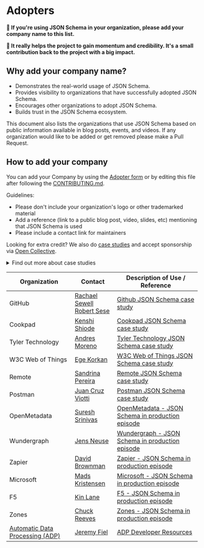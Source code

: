 # Adopters

**📢 If you're using JSON Schema in your organization, please add your company name to this list.**

**🙏 It really helps the project to gain momentum and credibility. It's a small contribution back to the project with a big impact.**

## Why add your company name?

- Demonstrates the real-world usage of JSON Schema.
- Provides visibility to organizations that have successfully adopted JSON Schema.
- Encourages other organizations to adopt JSON Schema.
- Builds trust in the JSON Schema ecosystem.

This document also lists the organizations that use JSON Schema based on public information available in blog posts, events, and videos. If any organization would like to be added or get removed please make a Pull Request.

## How to add your company

You can add your Company by using the [Adopter form](https://forms.gle/vyFskw1RshJ55LY46) or by editing this file after following the [CONTRIBUTING.md](./CONTRIBUTING.md).

Guidelines:
- Please don't include your organization's logo or other trademarked material
- Add a reference (link to a public blog post, video, slides, etc) mentioning that JSON Schema is used
- Please include a contact link for maintainers

Looking for extra credit? We also do [case studies](https://github.com/orgs/json-schema-org/projects/8/views/2) and accept sponsorship via [Open Collective](https://opencollective.com/json-schema).
<details>
<summary>Find out more about case studies</summary>
If your company would like to share more about what you're doing in public, there's a good chance we'd love to collaborate on a case study.

Please reach out to us via [our Slack](https://json-schema.org/slack) or creating a new Issue in this repo.

From exerience, these case studies can take some time to develop, write, get approved, and published. It's best if you can find out for sure if you can publish a case study with us as early as possible. If you're at a big organization, you'll likely have to get approval from people who have no idea what you're talking about. Here's some context you can share with them.

JSON Schema is an [OpenJS Foundation](https://openjsf.org/about) Project, under [The Linux Foundation](https://www.linuxfoundation.org/). Both the OpenJS Foundation and The Linux Foundation are registered non-profit organizations (501(c)(6)).

By supporting JSON Schema with a case study, you are documenting its success and your smarts in picking it as a solution. JSON Schema case studies help justify the ongoing financial support required to mature, develop, and support the JSON Schema ecosystem. Case studies also demonstrate the strength of the JSON Schema ecosystem in production today. The next case study could be you.
</details>

| Organization | Contact | Description of Use / Reference |
| --- | --- | --- |
| GitHub | [Rachael Sewell](https://www.linkedin.com/in/rachaelsewell/)<br/>[Robert Sese](https://www.linkedin.com/in/rsese/) | [Github JSON Schema case study](https://json-schema.org/blog/posts/github-case-study) |
| Cookpad | [Kenshi Shiode](https://www.linkedin.com/in/kenshi-shiode-b65922212/) | [Cookpad JSON Schema case study](https://json-schema.org/blog/posts/cookpad-case-study-en) |
| Tyler Technology | [Andres Moreno](https://www.linkedin.com/in/andmoredev/) | [Tyler Technology JSON Schema case study](https://json-schema.org/blog/posts/tyler-technologies-case-study) |
| W3C Web of Things | [Ege Korkan](https://www.linkedin.com/in/ege-korkan/) | [W3C Web of Things JSON Schema case study](https://json-schema.org/blog/posts/w3c-wot-case-study) |
| Remote | [Sandrina Pereira](https://www.linkedin.com/in/sandrina-p/) | [Remote JSON Schema case study](https://json-schema.org/blog/posts/remote-case-study) |
| Postman | [Juan Cruz Viotti](https://www.linkedin.com/in/jviotti/) | [Postman JSON Schema case study](https://json-schema.org/blog/posts/postman-case-study) |
| OpenMetadata | [Suresh Srinivas](https://www.linkedin.com/in/sureshsri/) | [OpenMetadata - JSON Schema in production episode](https://youtu.be/ZrVTZwmTR3k) |
| Wundergraph | [Jens Neuse](https://www.linkedin.com/in/jens-neuse-706673195/) | [Wundergraph - JSON Schema in production episode](https://youtu.be/_TCU6da0GA8) |
| Zapier | [David Brownman](https://www.linkedin.com/in/xavdid/) | [Zapier - JSON Schema in production episode](https://youtu.be/yDL98sd4KVE) |
| Microsoft | [Mads Kristensen](https://www.linkedin.com/in/madskvistkristensen/) | [Microsoft - JSON Schema in production episode](https://youtu.be/-yYTxLZZk58) |
| F5 | [Kin Lane](https://www.linkedin.com/in/kinlane/) | [F5 - JSON Schema in production episode](https://youtu.be/pibZF049zqE) |
| Zones | [Chuck Reeves](https://www.linkedin.com/in/charles-reeves-156953284/) | [Zones - JSON Schema in production episode](https://youtu.be/fkziMQD7pqQ) |
| [Automatic Data Processing (ADP)](https://www.adp.com/) | [Jeremy Fiel](mailto:jeremy.fiel@adp.com?subject=I%20love%20JSON%20Schema%20too!) | [ADP Developer Resources](https://developers.adp.com/welcome) |
